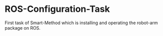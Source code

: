 # ROS-Configuration-Task
First task of Smart-Method which is installing and operating the robot-arm package on ROS.
